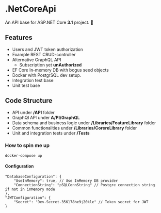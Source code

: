 # .NetCoreApi

An API base for ASP.NET Core **3.1** project. :cake:

## Features
- Users and JWT token authorization
- Example REST CRUD-controller 
- Alternative GraphQL API
    - Subscription yet **unAuthorized**
- EF Core In-memory DB with bogus seed objects
- Docker with PostgrSQL dev setup.
- Integration test base
- Unit test base

## Code Structure

- API under **/API** folder
- GraphQl API under **A/PI/GraphQL**
- Data schema and business logic under **/Libraries/FeatureLibrary** folder
- Common functionalities under **/Libraries/CorereLibrary** folder
- Unit and integration tests under **/Tests**

### How to spin me up
`docker-compose up`  

#### Configuration
```
"DatabaseConfiguration": {
    "UseInMemory": true, // Use InMemory DB provider
    "ConnectionString": "pSQLConnString" // Postgre connection string if not in inMemory mode
},
"JWTConfiguration": {
    "Secret": "Dev-Secret-356178he9j20kle" // Token secret for JWT
}
```
